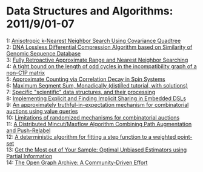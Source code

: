 # Data Structures and Algorithms: 2011/9/01-07  
1: [Anisotropic k-Nearest Neighbor Search Using Covariance Quadtree](https://doi.org/10.48550/arXiv.1108.6304)  
2: [DNA Lossless Differential Compression Algorithm based on Similarity of  Genomic Sequence Database](https://doi.org/10.48550/arXiv.1109.0094)  
3: [Fully Retroactive Approximate Range and Nearest Neighbor Searching](https://doi.org/10.48550/arXiv.1109.0312)  
4: [A tight bound on the length of odd cycles in the incompatibility graph  of a non-C1P matrix](https://doi.org/10.48550/arXiv.1109.0562)  
5: [Approximate Counting via Correlation Decay in Spin Systems](https://doi.org/10.48550/arXiv.1109.0604)  
6: [Maximum Segment Sum, Monadically (distilled tutorial, with solutions)](https://doi.org/10.48550/arXiv.1109.0782)  
7: [Specific "scientific" data structures, and their processing](https://doi.org/10.48550/arXiv.1109.0783)  
8: [Implementing Explicit and Finding Implicit Sharing in Embedded DSLs](https://doi.org/10.48550/arXiv.1109.0784)  
9: [An approximately truthful-in-expectation mechanism for combinatorial  auctions using value queries](https://doi.org/10.48550/arXiv.1109.1053)  
10: [Limitations of randomized mechanisms for combinatorial auctions](https://doi.org/10.48550/arXiv.1109.1055)  
11: [A Distributed Mincut/Maxflow Algorithm Combining Path Augmentation and  Push-Relabel](https://doi.org/10.48550/arXiv.1109.1146)  
12: [A deterministic algorithm for fitting a step function to a weighted  point-set](https://doi.org/10.48550/arXiv.1109.1152)  
13: [Get the Most out of Your Sample: Optimal Unbiased Estimators using  Partial Information](https://doi.org/10.48550/arXiv.1109.1325)  
14: [The Open Graph Archive: A Community-Driven Effort](https://doi.org/10.48550/arXiv.1109.1465)  